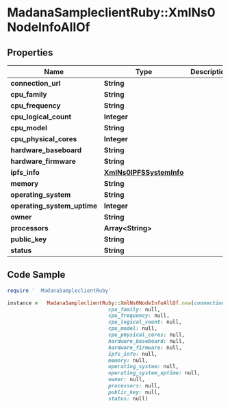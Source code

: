 #   MadanaSampleclientRuby::XmlNs0NodeInfoAllOf

## Properties

Name | Type | Description | Notes
------------ | ------------- | ------------- | -------------
**connection_url** | **String** |  | [optional] 
**cpu_family** | **String** |  | [optional] 
**cpu_frequency** | **String** |  | [optional] 
**cpu_logical_count** | **Integer** |  | [optional] 
**cpu_model** | **String** |  | [optional] 
**cpu_physical_cores** | **Integer** |  | [optional] 
**hardware_baseboard** | **String** |  | [optional] 
**hardware_firmware** | **String** |  | [optional] 
**ipfs_info** | [**XmlNs0IPFSSystemInfo**](XmlNs0IPFSSystemInfo.md) |  | [optional] 
**memory** | **String** |  | [optional] 
**operating_system** | **String** |  | [optional] 
**operating_system_uptime** | **Integer** |  | [optional] 
**owner** | **String** |  | [optional] 
**processors** | **Array&lt;String&gt;** |  | [optional] 
**public_key** | **String** |  | [optional] 
**status** | **String** |  | [optional] 

## Code Sample

```ruby
require '  MadanaSampleclientRuby'

instance =   MadanaSampleclientRuby::XmlNs0NodeInfoAllOf.new(connection_url: null,
                                 cpu_family: null,
                                 cpu_frequency: null,
                                 cpu_logical_count: null,
                                 cpu_model: null,
                                 cpu_physical_cores: null,
                                 hardware_baseboard: null,
                                 hardware_firmware: null,
                                 ipfs_info: null,
                                 memory: null,
                                 operating_system: null,
                                 operating_system_uptime: null,
                                 owner: null,
                                 processors: null,
                                 public_key: null,
                                 status: null)
```


